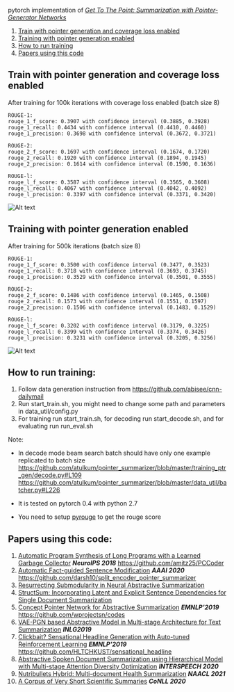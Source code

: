 pytorch implementation of *[Get To The Point: Summarization with Pointer-Generator Networks](https://arxiv.org/abs/1704.04368)*

1. [Train with pointer generation and coverage loss enabled](#train-with-pointer-generation-and-coverage-loss-enabled)
2. [Training with pointer generation enabled](#training-with-pointer-generation-enabled)
3. [How to run training](#how-to-run-training)
4. [Papers using this code](#papers-using-this-code)


## Train with pointer generation and coverage loss enabled 
After training for 100k iterations with coverage loss enabled (batch size 8)

```
ROUGE-1:
rouge_1_f_score: 0.3907 with confidence interval (0.3885, 0.3928)
rouge_1_recall: 0.4434 with confidence interval (0.4410, 0.4460)
rouge_1_precision: 0.3698 with confidence interval (0.3672, 0.3721)

ROUGE-2:
rouge_2_f_score: 0.1697 with confidence interval (0.1674, 0.1720)
rouge_2_recall: 0.1920 with confidence interval (0.1894, 0.1945)
rouge_2_precision: 0.1614 with confidence interval (0.1590, 0.1636)

ROUGE-l:
rouge_l_f_score: 0.3587 with confidence interval (0.3565, 0.3608)
rouge_l_recall: 0.4067 with confidence interval (0.4042, 0.4092)
rouge_l_precision: 0.3397 with confidence interval (0.3371, 0.3420)
```

![Alt text](learning_curve_coverage.png?raw=true "Learning Curve with coverage loss")

## Training with pointer generation enabled
After training for 500k iterations (batch size 8)

```
ROUGE-1:
rouge_1_f_score: 0.3500 with confidence interval (0.3477, 0.3523)
rouge_1_recall: 0.3718 with confidence interval (0.3693, 0.3745)
rouge_1_precision: 0.3529 with confidence interval (0.3501, 0.3555)

ROUGE-2:
rouge_2_f_score: 0.1486 with confidence interval (0.1465, 0.1508)
rouge_2_recall: 0.1573 with confidence interval (0.1551, 0.1597)
rouge_2_precision: 0.1506 with confidence interval (0.1483, 0.1529)

ROUGE-l:
rouge_l_f_score: 0.3202 with confidence interval (0.3179, 0.3225)
rouge_l_recall: 0.3399 with confidence interval (0.3374, 0.3426)
rouge_l_precision: 0.3231 with confidence interval (0.3205, 0.3256)
```
![Alt text](learning_curve.png?raw=true "Learning Curve with pointer generation")


## How to run training:
1) Follow data generation instruction from https://github.com/abisee/cnn-dailymail
2) Run start_train.sh, you might need to change some path and parameters in data_util/config.py
3) For training run start_train.sh, for decoding run start_decode.sh, and for evaluating run run_eval.sh

Note:

* In decode mode beam search batch should have only one example replicated to batch size
https://github.com/atulkum/pointer_summarizer/blob/master/training_ptr_gen/decode.py#L109
https://github.com/atulkum/pointer_summarizer/blob/master/data_util/batcher.py#L226

* It is tested on pytorch 0.4 with python 2.7
* You need to setup [pyrouge](https://github.com/andersjo/pyrouge) to get the rouge score

## Papers using this code:
1) [Automatic Program Synthesis of Long Programs with a Learned Garbage Collector](http://papers.nips.cc/paper/7479-automatic-program-synthesis-of-long-programs-with-a-learned-garbage-collector) ***NeuroIPS 2018*** https://github.com/amitz25/PCCoder
2) [Automatic Fact-guided Sentence Modification](https://arxiv.org/abs/1909.13838) ***AAAI 2020*** https://github.com/darsh10/split_encoder_pointer_summarizer
3) [Resurrecting Submodularity in Neural Abstractive Summarization](https://arxiv.org/abs/1911.03014v1)
4) [StructSum: Incorporating Latent and Explicit Sentence Dependencies for Single Document Summarization](https://arxiv.org/abs/2003.00576)
5) [Concept Pointer Network for Abstractive Summarization](https://arxiv.org/abs/1910.08486) ***EMNLP'2019*** https://github.com/wprojectsn/codes
7) [VAE-PGN based Abstractive Model in Multi-stage Architecture for Text Summarization](https://www.aclweb.org/anthology/W19-8664/) ***INLG2019***
8) [Clickbait? Sensational Headline Generation with Auto-tuned Reinforcement Learning](https://arxiv.org/abs/1909.03582)  ***EMNLP'2019*** https://github.com/HLTCHKUST/sensational_headline
9) [Abstractive Spoken Document Summarization using Hierarchical Model with Multi-stage Attention Diversity Optimization](http://www.interspeech2020.org/index.php?m=content&c=index&a=show&catid=354&id=1173) ***INTERSPEECH 2020***
10) [Nutribullets Hybrid: Multi-document Health Summarization](https://arxiv.org/abs/2104.03465) ***NAACL 2021***
11) [A Corpus of Very Short Scientific Summaries](https://aclanthology.org/2020.conll-1.12.pdf) ***CoNLL 2020***


